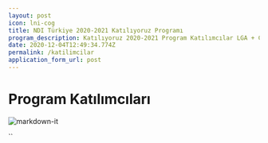 ```yaml
---
layout: post
icon: lni-cog
title: NDI Türkiye 2020-2021 Katılıyoruz Programı
program_description: Katılıyoruz 2020-2021 Program Katılımcılar LGA + CSO + SE
date: 2020-12-04T12:49:34.774Z
permalink: /katilimcilar
application_form_url: post
---
```

# **Program Katılımcıları**

![markdown-it](/assets/uploads/katilimcilar.png)

``
